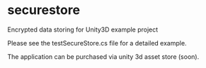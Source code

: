 securestore
===========

Encrypted data storing for Unity3D example project

Please see the testSecureStore.cs file for a detailed example.

The application can be purchased via unity 3d asset store (soon).
